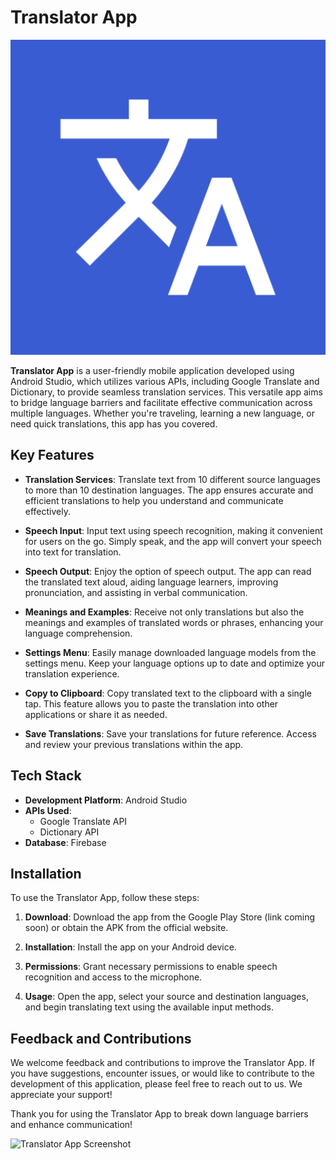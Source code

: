 # Translator App

![Translator App Logo](app/src/main/ic_launcher-playstore.png)

**Translator App** is a user-friendly mobile application developed using Android Studio, which utilizes various APIs, including Google Translate and Dictionary, to provide seamless translation services. This versatile app aims to bridge language barriers and facilitate effective communication across multiple languages. Whether you're traveling, learning a new language, or need quick translations, this app has you covered.

## Key Features

- **Translation Services**: Translate text from 10 different source languages to more than 10 destination languages. The app ensures accurate and efficient translations to help you understand and communicate effectively.

- **Speech Input**: Input text using speech recognition, making it convenient for users on the go. Simply speak, and the app will convert your speech into text for translation.

- **Speech Output**: Enjoy the option of speech output. The app can read the translated text aloud, aiding language learners, improving pronunciation, and assisting in verbal communication.

- **Meanings and Examples**: Receive not only translations but also the meanings and examples of translated words or phrases, enhancing your language comprehension.

- **Settings Menu**: Easily manage downloaded language models from the settings menu. Keep your language options up to date and optimize your translation experience.

- **Copy to Clipboard**: Copy translated text to the clipboard with a single tap. This feature allows you to paste the translation into other applications or share it as needed.

- **Save Translations**: Save your translations for future reference. Access and review your previous translations within the app.

## Tech Stack

- **Development Platform**: Android Studio
- **APIs Used**:
  - Google Translate API
  - Dictionary API
- **Database**: Firebase

## Installation

To use the Translator App, follow these steps:

1. **Download**: Download the app from the Google Play Store (link coming soon) or obtain the APK from the official website.

2. **Installation**: Install the app on your Android device.

3. **Permissions**: Grant necessary permissions to enable speech recognition and access to the microphone.

4. **Usage**: Open the app, select your source and destination languages, and begin translating text using the available input methods.

## Feedback and Contributions

We welcome feedback and contributions to improve the Translator App. If you have suggestions, encounter issues, or would like to contribute to the development of this application, please feel free to reach out to us. We appreciate your support!

Thank you for using the Translator App to break down language barriers and enhance communication!

![Translator App Screenshot](translator-app-screenshot.png)
